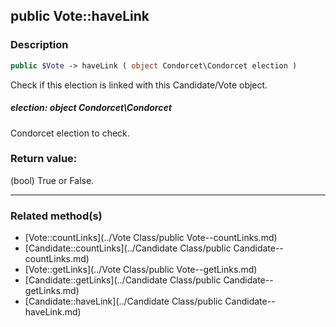 ## public Vote::haveLink

### Description    

```php
public $Vote -> haveLink ( object Condorcet\Condorcet election )
```

Check if this election is linked with this Candidate/Vote object.    


##### **election:** *object Condorcet\Condorcet*   
Condorcet election to check.    



### Return value:   

(bool) True or False.


---------------------------------------

### Related method(s)      

* [Vote::countLinks](../Vote Class/public Vote--countLinks.md)    
* [Candidate::countLinks](../Candidate Class/public Candidate--countLinks.md)    
* [Vote::getLinks](../Vote Class/public Vote--getLinks.md)    
* [Candidate::getLinks](../Candidate Class/public Candidate--getLinks.md)    
* [Candidate::haveLink](../Candidate Class/public Candidate--haveLink.md)    
